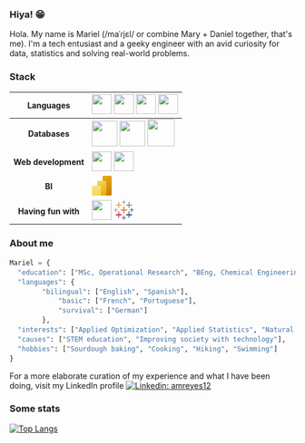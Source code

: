 ### Hiya! 😁

Hola. My name is Mariel (/maˈɾjɛl/ or combine Mary + Daniel together, that's me). I'm a tech entusiast and a geeky engineer with an avid curiosity for data, statistics and solving real-world problems.

### Stack

| Languages | <img src="https://cdn.jsdelivr.net/gh/devicons/devicon/icons/python/python-original.svg" height=35 width=35/> <img src="https://cdn.jsdelivr.net/gh/devicons/devicon/icons/javascript/javascript-original.svg" height=35 width=35/> <img src="https://cdn.jsdelivr.net/gh/devicons/devicon/icons/csharp/csharp-original.svg" height=35 width=35/>  <img src="https://cdn.jsdelivr.net/gh/devicons/devicon/icons/rstudio/rstudio-original.svg" height=35 width=35/> |
| :---: | ----------- |
| **Databases** | <img src="https://cdn.jsdelivr.net/gh/devicons/devicon/icons/microsoftsqlserver/microsoftsqlserver-plain.svg" height=45 width=45/> <img src="https://cdn.jsdelivr.net/gh/devicons/devicon/icons/mysql/mysql-original-wordmark.svg" height=45 width=45/> <img src="https://cdn.jsdelivr.net/gh/devicons/devicon/icons/sqlite/sqlite-original-wordmark.svg" height=48 width=48/> |
| **Web development** | <img src="https://cdn.jsdelivr.net/gh/devicons/devicon/icons/nodejs/nodejs-original.svg" height=35 width=35/> <img src="https://cdn.jsdelivr.net/gh/devicons/devicon/icons/hugo/hugo-original.svg" height=35 width=35/> |
|**BI**|<img src="img/powerbi.svg" height=35 width=35> |
| **Having fun with** | <img src="https://cdn.jsdelivr.net/gh/devicons/devicon/icons/julia/julia-original.svg" height=35 width=35/>  <img src="img/tableau.svg" height=35 width=35> |
          
### About me

```python
Mariel = {
  "education": ["MSc, Operational Research", "BEng, Chemical Engineering"],
  "languages": {
		"bilingual": ["English", "Spanish"],
        	"basic": ["French", "Portuguese"],
        	"survival": ["German"]
        },  
  "interests": ["Applied Optimization", "Applied Statistics", "Natural Language Processing", "Heuristic methods", "Simulations"],
  "causes": ["STEM education", "Improving society with technology"],
  "hobbies": ["Sourdough baking", "Cooking", "Hiking", "Swimming"]
}
```

For a more elaborate curation of my experience and what I have been doing, visit my LinkedIn profile [![Linkedin: amreyes12](https://img.shields.io/badge/-amreyes12-blue?style=flat-square&logo=Linkedin&logoColor=white&link=https://www.linkedin.com/in/amreyes12/)](https://www.linkedin.com/in/amreyes12/)

### Some stats

[![Top Langs](https://github-readme-stats.vercel.app/api/top-langs/?username=mariel-rs&layout=compact&hide=jupyter%20notebook)](#)


<!--
If we have similar interests, let's talk! 💬
-->
